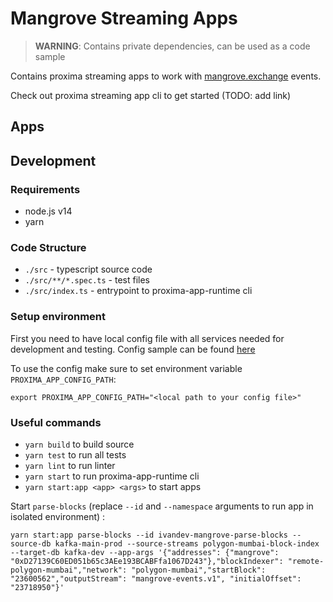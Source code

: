 # Mangrove Streaming Apps

> **WARNING**: Contains private dependencies, can be used as a code sample 

Contains proxima streaming apps to work with [mangrove.exchange](https://mangrove.exchange/) events.

Check out proxima streaming app cli to get started (TODO: add link)

## Apps


## Development

### Requirements

- node.js v14 
- yarn 

### Code Structure

- `./src` - typescript source code
- `./src/**/*.spec.ts` - test files
- `./src/index.ts` - entrypoint to proxima-app-runtime cli

### Setup environment

First you need to have local config file with all services needed for development and testing. 
Config sample can be found [here](https://github.com/proxima-one/dev-configs/blob/master/streaming-app-dev.yml)

To use the config make sure to set environment variable `PROXIMA_APP_CONFIG_PATH`:
```
export PROXIMA_APP_CONFIG_PATH="<local path to your config file>"
```

### Useful commands
- `yarn build` to build source
- `yarn test` to run all tests
- `yarn lint` to run linter
- `yarn start` to run proxima-app-runtime cli
- `yarn start:app <app> <args>` to start apps

Start `parse-blocks` (replace `--id` and `--namespace` arguments to run app in isolated environment) :
```
yarn start:app parse-blocks --id ivandev-mangrove-parse-blocks --source-db kafka-main-prod --source-streams polygon-mumbai-block-index --target-db kafka-dev --app-args '{"addresses": {"mangrove": "0xD27139C60ED051b65c3AEe193BCABFfa1067D243"},"blockIndexer": "remote-polygon-mumbai","network": "polygon-mumbai","startBlock": "23600562","outputStream": "mangrove-events.v1", "initialOffset": "23718950"}'
```
